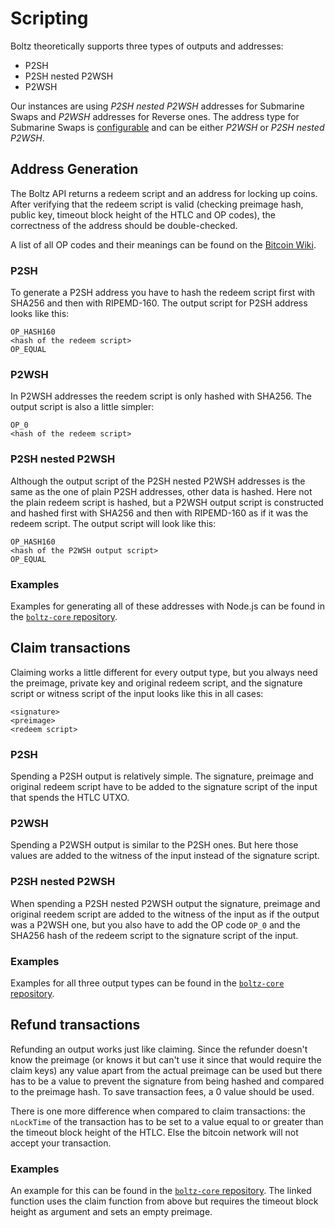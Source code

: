 # Scripting

Boltz theoretically supports three types of outputs and addresses:

- P2SH
- P2SH nested P2WSH
- P2WSH

Our instances are using *P2SH nested P2WSH* addresses for Submarine Swaps and *P2WSH* addresses for Reverse ones. The address type for Submarine Swaps is [configurable](deployment.md) and can be either *P2WSH* or *P2SH nested P2WSH*.

## Address Generation

The Boltz API returns a redeem script and an address for locking up coins. After verifying that the redeem script is valid (checking preimage hash, public key, timeout block height of the HTLC and OP codes), the correctness of the address should be double-checked.

A list of all OP codes and their meanings can be found on the [Bitcoin Wiki](https://en.bitcoin.it/wiki/Script).

### P2SH

To generate a P2SH address you have to hash the redeem script first with SHA256 and then with RIPEMD-160. The output script for P2SH address looks like this:

```
OP_HASH160
<hash of the redeem script>
OP_EQUAL
```

### P2WSH

In P2WSH addresses the reedem script is only hashed with SHA256. The output script is also a little simpler:

```
OP_0
<hash of the redeem script>
```

### P2SH nested P2WSH

Although the output script of the P2SH nested P2WSH addresses is the same as the one of plain P2SH addresses, other data is hashed. Here not the plain redeem script is hashed, but a P2WSH output script is constructed and hashed first with SHA256 and then with RIPEMD-160 as if it was the redeem script. The output script will look like this:

```
OP_HASH160
<hash of the P2WSH output script>
OP_EQUAL
```

### Examples

Examples for generating all of these addresses with Node.js can be found in the [`boltz-core` repository](https://github.com/BoltzExchange/boltz-core/blob/master/lib/swap/Scripts.ts).

## Claim transactions

Claiming works a little different for every output type, but you always need the preimage, private key and original redeem script, and the signature script or witness script of the input looks like this in all cases:

```
<signature>
<preimage>
<redeem script>
```

### P2SH

Spending a P2SH output is relatively simple. The signature, preimage and original redeem script have to be added to the signature script of the input that spends the HTLC UTXO.

### P2WSH

Spending a P2WSH output is similar to the P2SH ones. But here those values are added to the witness of the input instead of the signature script.

### P2SH nested P2WSH

When spending a P2SH nested P2WSH output the signature, preimage and original reedem script are added to the witness of the input as if the output was a P2WSH one, but you also have to add the OP code `OP_0` and the SHA256 hash of the redeem script to the signature script of the input. 

### Examples

Examples for all three output types can be found in the [`boltz-core` repository](https://github.com/BoltzExchange/boltz-core/blob/master/lib/swap/Claim.ts#L23).

## Refund transactions

Refunding an output works just like claiming. Since the refunder doesn't know the preimage (or knows it but can't use it since that would require the claim keys) any value apart from the actual preimage can be used but there has to be a value to prevent the signature from being hashed and compared to the preimage hash. To save transaction fees, a 0 value should be used.

There is one more difference when compared to claim transactions: the `nLockTime` of the transaction has to be set to a value equal to or greater than the timeout block height of the HTLC. Else the bitcoin network will not accept your transaction.

### Examples

An example for this can be found in the [`boltz-core` repository](https://github.com/BoltzExchange/boltz-core/blob/master/lib/swap/Refund.ts#L20). The linked function uses the claim function from above but requires the timeout block height as argument and sets an empty preimage.
